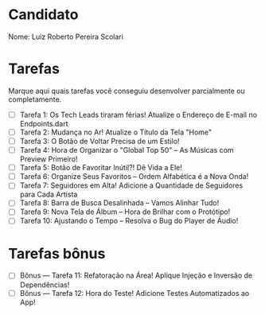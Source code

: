 # Candidato

Nome: Luiz Roberto Pereira Scolari

# Tarefas

Marque aqui quais tarefas você conseguiu desenvolver parcialmente ou completamente.

- [ ] Tarefa 1: Os Tech Leads tiraram férias! Atualize o Endereço de E-mail no Endpoints.dart
- [ ] Tarefa 2: Mudança no Ar! Atualize o Título da Tela "Home"
- [ ] Tarefa 3: O Botão de Voltar Precisa de um Estilo!
- [ ] Tarefa 4: Hora de Organizar o "Global Top 50" – As Músicas com Preview Primeiro!
- [ ] Tarefa 5: Botão de Favoritar Inútil?! Dê Vida a Ele!
- [ ] Tarefa 6: Organize Seus Favoritos – Ordem Alfabética é a Nova Onda!
- [ ] Tarefa 7: Seguidores em Alta! Adicione a Quantidade de Seguidores para Cada Artista
- [ ] Tarefa 8: Barra de Busca Desalinhada – Vamos Alinhar Tudo!
- [ ] Tarefa 9: Nova Tela de Álbum – Hora de Brilhar com o Protótipo!
- [ ] Tarefa 10: Ajustando o Tempo – Resolva o Bug do Player de Áudio!

# Tarefas bônus

- [ ] Bônus — Tarefa 11: Refatoração na Área! Aplique Injeção e Inversão de Dependências!
- [ ] Bônus — Tarefa 12: Hora do Teste! Adicione Testes Automatizados ao App!
